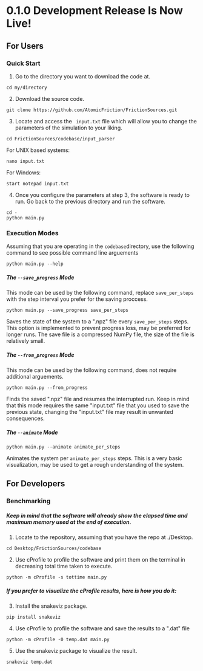 # 0.1.0 Development Release Is Now Live!


## For Users


### Quick Start

1) Go to the directory you want to download the code at.
```
cd my/directory
```
2) Download the source code.
```
git clone https://github.com/AtomicFriction/FrictionSources.git
```
3) Locate and access the ``` input.txt``` file which will allow you to change the parameters of the simulation to your liking.
```
cd FrictionSources/codebase/input_parser
```
For UNIX based systems:
```
nano input.txt
```
For Windows:
```
start notepad input.txt
```
4) Once you configure the parameters at step 3, the software is ready to run. Go back to the previous directory and run the software.
```
cd -
python main.py
```



### Execution Modes

Assuming that you are operating in the ``` codebase ```directory, use the following command to see possible command line arguements
```
python main.py --help
```
##### The ```--save_progress``` Mode
This mode can be used by the following command, replace ```save_per_steps``` with the step interval you prefer for the saving proccess.
```
python main.py --save_progress save_per_steps
```
Saves the state of the system to a ".npz" file every ```save_per_steps``` steps. This option is implemented to prevent progress loss, may be preferred for longer runs. The save file is a compressed NumPy file, the size of the file is relatively small.

##### The ```--from_progress``` Mode
This mode can be used by the following command, does not require additional arguements.
```
python main.py --from_progress
```
Finds the saved ".npz" file and resumes the interrupted run. Keep in mind that this mode requires the same "input.txt" file that you used to save the previous state, changing the "input.txt" file may result in unwanted consequences.

##### The ```--animate``` Mode
```
python main.py --animate animate_per_steps
```
Animates the system per ```animate_per_steps``` steps. This is a very basic visualization, may be used to get a rough understanding of the system.



## For Developers


### Benchmarking

##### Keep in mind that the software will already show the elapsed time and maximum memory used at the end of execution.

1) Locate to the repository, assuming that you have the repo at ./Desktop.
```
cd Desktop/FrictionSources/codebase
```
2) Use cProfile to profile the software and print them on the terminal in decreasing total time taken to execute.
```
python -m cProfile -s tottime main.py
```
##### If you prefer to visualize the cProfile results, here is how you do it:

3) Install the snakeviz package.
```
pip install snakeviz
```
4) Use cProfile to profile the software and save the results to a ".dat" file
```
python -m cProfile -0 temp.dat main.py
```
5) Use the snakeviz package to visualize the result.
```
snakeviz temp.dat
```
